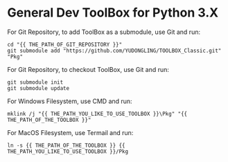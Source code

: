 # General Dev ToolBox for Python 3.X
For Git Repository, to add ToolBox as a submodule, use Git and run:
```
cd "{{ THE_PATH_OF_GIT_REPOSITORY }}"
git submodule add "https://github.com/YUDONGLING/TOOLBOX_Classic.git" "Pkg"
```
For Git Repository, to checkout ToolBox, use Git and run:
```
git submodule init
git submodule update
```
For Windows Filesystem, use CMD and run:
```
mklink /j "{{ THE_PATH_YOU_LIKE_TO_USE_TOOLBOX }}\Pkg" "{{ THE_PATH_OF_THE_TOOLBOX }}"
```
For MacOS Filesystem, use Termail and run:
```
ln -s {{ THE_PATH_OF_THE_TOOLBOX }} {{ THE_PATH_YOU_LIKE_TO_USE_TOOLBOX }}/Pkg
```
